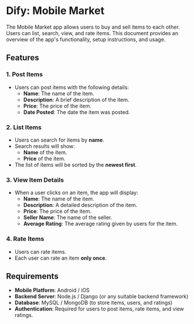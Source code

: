 # Dify: Mobile Market

The Mobile Market app allows users to buy and sell items to each other. Users can list, search, view, and rate items. This document provides an overview of the app's functionality, setup instructions, and usage.

## Features

### 1. Post Items
- Users can post items with the following details:
  - **Name**: The name of the item.
  - **Description**: A brief description of the item.
  - **Price**: The price of the item.
  - **Date Posted**: The date the item was posted.

### 2. List Items
- Users can search for items by **name**.
- Search results will show:
  - **Name** of the item.
  - **Price** of the item.
- The list of items will be sorted by the **newest first**.

### 3. View Item Details
- When a user clicks on an item, the app will display:
  - **Name**: The name of the item.
  - **Description**: A detailed description of the item.
  - **Price**: The price of the item.
  - **Seller Name**: The name of the seller.
  - **Average Rating**: The average rating given by users for the item.

### 4. Rate Items
- Users can rate items.
- Each user can rate an item **only once**.

## Requirements

- **Mobile Platform**: Android / iOS
- **Backend Server**: Node.js / Django (or any suitable backend framework)
- **Database**: MySQL / MongoDB (to store items, users, and ratings)
- **Authentication**: Required for users to post items, rate items, and view ratings.


